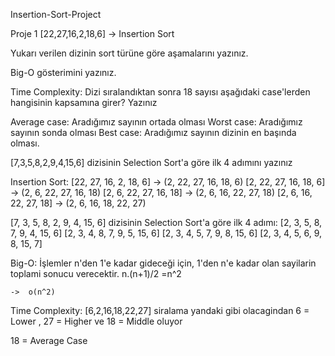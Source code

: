 Insertion-Sort-Project


Proje 1 [22,27,16,2,18,6] -> Insertion Sort

Yukarı verilen dizinin sort türüne göre aşamalarını yazınız.

Big-O gösterimini yazınız.

Time Complexity: Dizi sıralandıktan sonra 18 sayısı aşağıdaki case'lerden hangisinin kapsamına girer? Yazınız

Average case: Aradığımız sayının ortada olması Worst case: Aradığımız sayının sonda olması Best case: Aradığımız sayının dizinin en başında olması.

[7,3,5,8,2,9,4,15,6] dizisinin Selection Sort'a göre ilk 4 adımını yazınız

Insertion Sort: [22, 27, 16, 2, 18, 6] -> (2, 22, 27, 16, 18, 6) [2, 22, 27, 16, 18, 6] -> (2, 6, 22, 27, 16, 18) [2, 6, 22, 27, 16, 18] -> (2, 6, 16, 22, 27, 18) [2, 6, 16, 22, 27, 18] -> (2, 6, 16, 18, 22, 27)

[7, 3, 5, 8, 2, 9, 4, 15, 6] dizisinin Selection Sort'a göre ilk 4 adımı: [2, 3, 5, 8, 7, 9, 4, 15, 6] [2, 3, 4, 8, 7, 9, 5, 15, 6] [2, 3, 4, 5, 7, 9, 8, 15, 6] [2, 3, 4, 5, 6, 9, 8, 15, 7]

Big-O: İşlemler n'den 1'e kadar gideceği için, 1'den n'e kadar olan sayilarin toplami sonucu verecektir. n.(n+1)/2 =n^2

    ->  o(n^2)
Time Complexity: [6,2,16,18,22,27] siralama yandaki gibi olacagindan 6 = Lower , 27 = Higher ve 18 = Middle oluyor

18 = Average Case